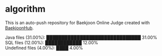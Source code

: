 # algorithm

This is an auto-push repository for Baekjoon Online Judge created with [BaekjoonHub](https://github.com/BaekjoonHub/BaekjoonHub).

<!-- file_counts_start -->
Java files (31.00%): ███████████████████████████████ 31.00%<br/>SQL files (12.00%): ████████████ 12.00%<br/>Undefined files (4.00%): ████ 4.00%
<!-- file_counts_end -->
